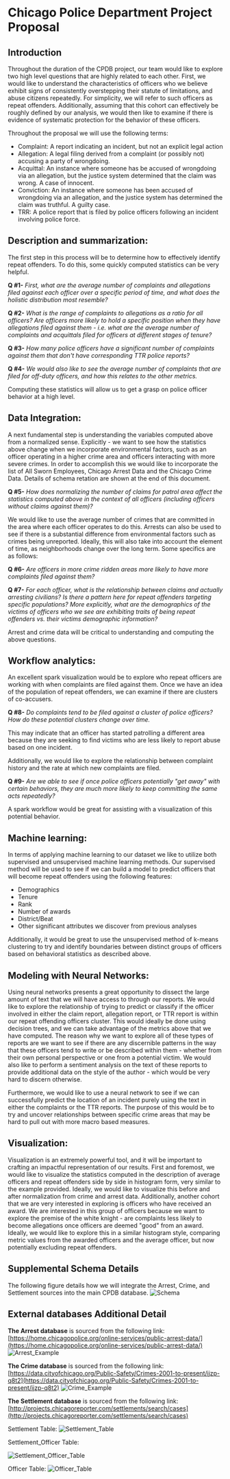 # Chicago Police Department Project Proposal

## Introduction

Throughout the duration of the CPDB project, our team would like to explore two high level questions that are highly related to each other. First, we would like to understand the characteristics of officers who we believe exhibit signs of consistently overstepping their statute of limitations, and abuse citizens repeatedly. For simplicity, we will refer to such officers as repeat offenders. Additionally, assuming that this cohort can effectively be roughly defined by our analysis, we would then like to examine if there is evidence of systematic protection for the behavior of these officers.

Throughout the proposal we will use the following terms:

- Complaint: A report indicating an incident, but not an explicit legal action
- Allegation: A legal filing derived from a complaint (or possibly not) accusing a party of wrongdoing.
- Acquittal: An instance where someone has be accused of wrongdoing via an allegation, but the justice system determined that the claim was wrong. A case of innocent.
- Conviction: An instance where someone has been accused of wrongdoing via an allegation, and the justice system has determined the claim was truthful. A guilty case.
- TRR: A police report that is filed by police officers following an incident involving police force.

## Description and summarization:

The first step in this process will be to determine how to effectively identify repeat offenders. To do this, some quickly computed statistics can be very helpful.

**Q #1-** _First, what are the average number of complaints and allegations filed against each officer over a specific period of time, and what does the holistic distribution most resemble?_

**Q #2-** _What is the range of complaints to allegations as a ratio for all officers? Are officers more likely to hold a specific position when they have allegations filed against them - i.e. what are the average number of complaints and acquittals filed for officers at different stages of tenure?_

**Q #3-** _How many police officers have a significant number of complaints against them that don&#39;t have corresponding TTR police reports?_

**Q #4-** _We would also like to see the average number of complaints that are filed for off-duty officers, and how this relates to the other metrics._

Computing these statistics will allow us to get a grasp on police officer behavior at a high level.

## Data Integration:

A next fundamental step is understanding the variables computed above from a normalized sense. Explicitly - we want to see how the statistics above change when we incorporate environmental factors, such as an officer operating in a higher crime area and officers interacting with more severe crimes. In order to accomplish this we would like to incorporate the list of All Sworn Employees, Chicago Arrest Data and the Chicago Crime Data. Details of schema retation are shown at the end of this document.

**Q #5-** _How does normalizing the number of claims for patrol area affect the statistics computed above in the context of all officers (including officers without claims against them)?_

We would like to use the average number of crimes that are committed in the area where each officer operates to do this. Arrests can also be used to see if there is a substantial difference from environmental factors such as crimes being unreported. Ideally, this will also take into account the element of time, as neighborhoods change over the long term. Some specifics are as follows:

**Q #6-** _Are officers in more crime ridden areas more likely to have more complaints filed against them?_

**Q #7-** _For each officer, what is the relationship between claims and actually arresting civilians? Is there a pattern here for repeat offenders targeting specific populations? More explicitly, what are the demographics of the victims of officers who we see are exhibiting traits of being repeat offenders vs. their victims demographic information?_

Arrest and crime data will be critical to understanding and computing the above questions.

## Workflow analytics:

An excellent spark visualization would be to explore who repeat officers are working with when complaints are filed against them. Once we have an idea of the population of repeat offenders, we can examine if there are clusters of co-accusers.

**Q #8-** _Do complaints tend to be filed against a cluster of police officers? How do these potential clusters change over time._

This may indicate that an officer has started patrolling a different area because they are seeking to find victims who are less likely to report abuse based on one incident.

Additionally, we would like to explore the relationship between complaint history and the rate at which new complaints are filed.

**Q #9-** _Are we able to see if once police officers potentially &quot;get away&quot; with certain behaviors, they are much more likely to keep committing the same acts repeatedly?_

A spark workflow would be great for assisting with a visualization of this potential behavior.

## Machine learning:

In terms of applying machine learning to our dataset we like to utilize both supervised and unsupervised machine learning methods. Our supervised method will be used to see if we can build a model to predict officers that will become repeat offenders using the following features:

- Demographics
- Tenure
- Rank
- Number of awards
- District/Beat
- Other significant attributes we discover from previous analyses

 Additionally, it would be great to use the unsupervised method of k-means clustering to try and identify boundaries between distinct groups of officers based on behavioral statistics as described above.

## Modeling with Neural Networks:

Using neural networks presents a great opportunity to dissect the large amount of text that we will have access to through our reports. We would like to explore the relationship of trying to predict or classify if the officer involved in either the claim report, allegation report, or TTR report is within our repeat offending officers cluster. This would ideally be done using decision trees, and we can take advantage of the metrics above that we have computed. The reason why we want to explore all of these types of reports are we want to see if there are any discernible patterns in the way that these officers tend to write or be described within them - whether from their own personal perspective or one from a potential victim. We would also like to perform a sentiment analysis on the text of these reports to provide additional data on the style of the author - which would be very hard to discern otherwise.

Furthermore, we would like to use a neural network to see if we can successfully predict the location of an incident purely using the text in either the complaints or the TTR reports. The purpose of this would be to try and uncover relationships between specific crime areas that may be hard to pull out with more macro based measures.

## Visualization:

Visualization is an extremely powerful tool, and it will be important to crafting an impactful representation of our results. First and foremost, we would like to visualize the statistics computed in the description of average officers and repeat offenders side by side in histogram form, very similar to the example provided. Ideally, we would like to visualize this before and after normalization from crime and arrest data. Additionally, another cohort that we are very interested in exploring is officers who have received an award. We are interested in this group of officers because we want to explore the premise of the white knight - are complaints less likely to become allegations once officers are deemed &quot;good&quot; from an award. Ideally, we would like to explore this in a similar histogram style, comparing metric values from the awarded officers and the average officer, but now potentially excluding repeat offenders.

## Supplemental Schema Details

The following figure details how we will integrate the Arrest, Crime, and Settlement sources into the main CPDB database. 
![Schema](/Proposal%20Images/Schema.png)

## External databases Additional Detail

**The Arrest database** is sourced from the following link: [https://home.chicagopolice.org/online-services/public-arrest-data/](https://home.chicagopolice.org/online-services/public-arrest-data/)
![Arrest_Example](/Proposal%20Images/ArrestExample.png)

**The Crime database** is sourced from the following link: [https://data.cityofchicago.org/Public-Safety/Crimes-2001-to-present/ijzp-q8t2](https://data.cityofchicago.org/Public-Safety/Crimes-2001-to-present/ijzp-q8t2)
![Crime_Example](/Proposal%20Images/CrimeExample.png)

**The Settlement database** is sourced from the following link:
[http://projects.chicagoreporter.com/settlements/search/cases](http://projects.chicagoreporter.com/settlements/search/cases)

Settlement Table:
![Settlement_Table](/Proposal%20Images/SettlementTable.png)

Settlement\_Officer Table:

![Settlement_Officer_Table](/Proposal%20Images/OfficerTable.png)

Officer Table:
![Officer_Table](/Proposal%20Images/Officer2Table.png)
